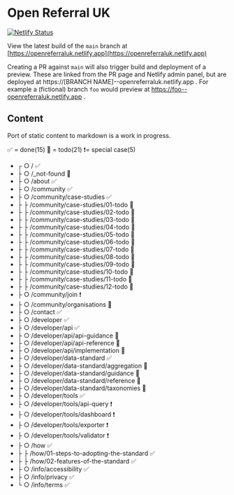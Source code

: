 # Open Referral UK

[![Netlify Status](https://api.netlify.com/api/v1/badges/e1b1ed31-6b28-4473-835a-f99717561741/deploy-status)](https://app.netlify.com/sites/openreferraluk/deploys)

View the latest build of the `main` branch at [https://openreferraluk.netlify.app](https://openreferraluk.netlify.app)

Creating a PR against `main` will also trigger build and deployment of a preview. These are linked from the PR page and Netlify admin panel, but are deployed at https://[BRANCH NAME]--openreferraluk.netlify.app . For example a (fictional) branch `foo` would preview at https://foo--openreferraluk.netlify.app .

## Content

Port of static content to markdown is a work in progress.

✅ = done(15) 🚧 = todo(21) ❗= special case(5)

- ┌ ○ / ✅ 
- ├ ○ /\_not-found 🚧 
- ├ ○ /about ✅ 
- ├ ○ /community ✅ 
- ├ ○ /community/case-studies ✅ 
- ├ ├ /community/case-studies/01-todo  🚧 
- ├ ├ /community/case-studies/02-todo  🚧 
- ├ ├ /community/case-studies/03-todo  🚧 
- ├ ├ /community/case-studies/04-todo  🚧 
- ├ ├ /community/case-studies/05-todo  🚧 
- ├ ├ /community/case-studies/06-todo  🚧 
- ├ ├ /community/case-studies/07-todo  🚧 
- ├ ├ /community/case-studies/08-todo  🚧 
- ├ ├ /community/case-studies/09-todo  🚧 
- ├ ├ /community/case-studies/10-todo  🚧 
- ├ ├ /community/case-studies/11-todo  🚧 
- ├ ├ /community/case-studies/12-todo  🚧 
- ├ ○ /community/join ❗ 
- ├ ○ /community/organisations  🚧 
- ├ ○ /contact ✅
- ├ ○ /developer ✅
- ├ ○ /developer/api ✅
- ├ ○ /developer/api/api-guidance  🚧 
- ├ ○ /developer/api/api-reference  🚧 
- ├ ○ /developer/api/implementation  🚧 
- ├ ○ /developer/data-standard ✅
- ├ ○ /developer/data-standard/aggregation  🚧 
- ├ ○ /developer/data-standard/guidance  🚧 
- ├ ○ /developer/data-standard/reference  🚧 
- ├ ○ /developer/data-standard/taxonomies  🚧 
- ├ ○ /developer/tools ✅
- ├ ○ /developer/tools/api-query ❗ 
- ├ ○ /developer/tools/dashboard ❗ 
- ├ ○ /developer/tools/exporter ❗ 
- ├ ○ /developer/tools/validator ❗ 
- ├ ○ /how ✅
- ├ ├ /how/01-steps-to-adopting-the-standard ✅
- ├ ├ /how/02-features-of-the-standard ✅
- ├ ○ /info/accessibility ✅
- ├ ○ /info/privacy ✅
- └ ○ /info/terms ✅

